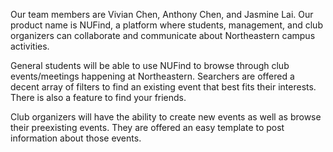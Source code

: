 Our team members are Vivian Chen, Anthony Chen, and Jasmine Lai. Our product name is NUFind, a platform where students, management, and club organizers can collaborate and communicate about Northeastern campus activities. 

General students will be able to use NUFind to browse through club events/meetings happening at Northeastern. Searchers are offered a decent array of filters to find an existing event that best fits their interests. There is also a feature to find your friends. 

Club organizers will have the ability to create new events as well as browse their preexisting events. They are offered an easy template to post information about those events. 




